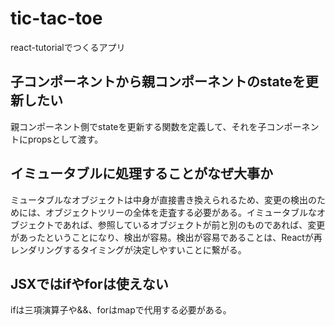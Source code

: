 # tic-tac-toe

react-tutorialでつくるアプリ

## 子コンポーネントから親コンポーネントのstateを更新したい
親コンポーネント側でstateを更新する関数を定義して、それを子コンポーネントにpropsとして渡す。

## イミュータブルに処理することがなぜ大事か
ミュータブルなオブジェクトは中身が直接書き換えられるため、変更の検出のためには、オブジェクトツリーの全体を走査する必要がある。イミュータブルなオブジェクトであれば、参照しているオブジェクトが前と別のものであれば、変更があったということになり、検出が容易。検出が容易であることは、Reactが再レンダリングするタイミングが決定しやすいことに繋がる。

## JSXではifやforは使えない
ifは三項演算子や&&、forはmapで代用する必要がある。
